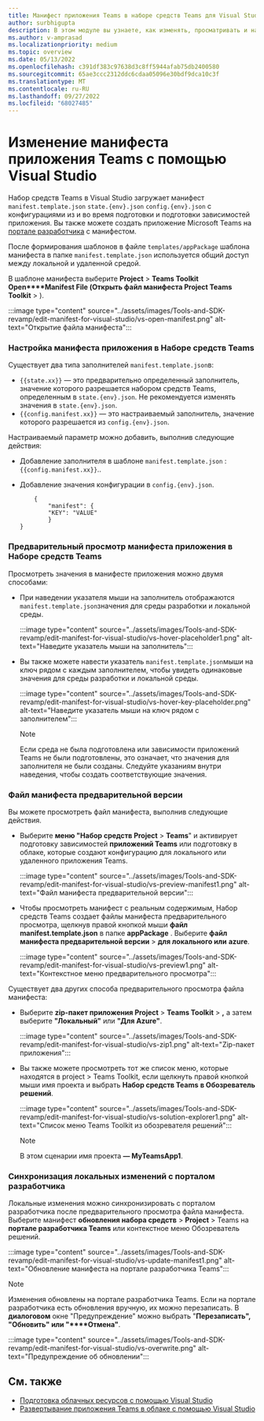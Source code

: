 ```yaml
---
title: Манифест приложения Teams в наборе средств Teams для Visual Studio
author: surbhigupta
description: В этом модуле вы узнаете, как изменять, просматривать и настраивать манифест приложения Teams в другой среде для Visual Studio.
ms.author: v-amprasad
ms.localizationpriority: medium
ms.topic: overview
ms.date: 05/13/2022
ms.openlocfilehash: c391df383c97638d3c8ff5944afab75db2400580
ms.sourcegitcommit: 65ae3ccc2312ddc6cdaa05096e30bdf9dca10c3f
ms.translationtype: MT
ms.contentlocale: ru-RU
ms.lasthandoff: 09/27/2022
ms.locfileid: "68027485"
---
```

# <a name="edit-teams-app-manifest-using-visual-studio"></a>Изменение манифеста приложения Teams с помощью Visual Studio

Набор средств Teams в Visual Studio загружает манифест `manifest.template.json` `state.{env}.json` `config.{env}.json` с конфигурациями из и во время подготовки и подготовки зависимостей приложения. Вы также можете создать приложение Microsoft Teams на [портале разработчика](https://dev.teams.microsoft.com/apps) с манифестом.

После формирования шаблонов в файле `templates/appPackage` шаблона манифеста в папке `manifest.template.json` используется общий доступ между локальной и удаленной средой.

В шаблоне манифеста выберите **Project** > **Teams Toolkit Open****Manifest File (Открыть файл манифеста Project Teams Toolkit** > ).

:::image type="content" source="../assets/images/Tools-and-SDK-revamp/edit-manifest-for-visual-studio/vs-open-manifest.png" alt-text="Открытие файла манифеста":::

### <a name="customize-app-manifest-in-teams-toolkit"></a>Настройка манифеста приложения в Наборе средств Teams

Существует два типа заполнителей `manifest.template.json`в:

- `{{state.xx}}` — это предварительно определенный заполнитель, значение которого разрешается набором средств Teams, определенным в `state.{env}.json`. Не рекомендуется изменять значения в `state.{env}.json`.
- `{{config.manifest.xx}}` — это настраиваемый заполнитель, значение которого разрешается из `config.{env}.json`.

Настраиваемый параметр можно добавить, выполнив следующие действия:

- Добавление заполнителя в шаблоне `manifest.template.json` : `{{config.manifest.xx}}`..
- Добавление значения конфигурации в `config.{env}.json`.

    ```
        {
            "manifest": {
            "KEY": "VALUE"
            }
    }
    ```

### <a name="preview-app-manifest-in-teams-toolkit"></a>Предварительный просмотр манифеста приложения в Наборе средств Teams

Просмотреть значения в манифесте приложения можно двумя способами:

- При наведении указателя мыши на заполнитель отображаются `manifest.template.json`значения для среды  разработки  и локальной среды.

   :::image type="content" source="../assets/images/Tools-and-SDK-revamp/edit-manifest-for-visual-studio/vs-hover-placeholder1.png" alt-text="Наведите указатель мыши на заполнитель":::

- Вы также можете навести указатель `manifest.template.json`мыши на ключ рядом с каждым заполнителем, чтобы увидеть одинаковые значения  для среды разработки и локальной среды.

   :::image type="content" source="../assets/images/Tools-and-SDK-revamp/edit-manifest-for-visual-studio/vs-hover-key-placeholder.png" alt-text="Наведите указатель мыши на ключ рядом с заполнителем":::

   > [!NOTE]
   > Если среда не была подготовлена или зависимости приложений Teams не были подготовлены, это означает, что значения для заполнителя не были созданы. Следуйте указаниям внутри наведения, чтобы создать соответствующие значения.

### <a name="preview-manifest-file"></a>Файл манифеста предварительной версии

Вы можете просмотреть файл манифеста, выполнив следующие действия.

- Выберите **меню "Набор средств Project** > **Teams**" и активирует подготовку зависимостей **приложений Teams** или подготовку в облаке, которые создают конфигурацию для локального или удаленного приложения Teams.

   :::image type="content" source="../assets/images/Tools-and-SDK-revamp/edit-manifest-for-visual-studio/vs-preview-manifest1.png" alt-text="Файл манифеста предварительной версии":::

- Чтобы просмотреть манифест с реальным содержимым, Набор средств Teams создает файлы манифеста предварительного просмотра, щелкнув правой кнопкой мыши **файл manifest.template.json** в папке **appPackage** . Выберите **файл манифеста предварительной версии** > **для локального или** **azure**.

   :::image type="content" source="../assets/images/Tools-and-SDK-revamp/edit-manifest-for-visual-studio/vs-preview1.png" alt-text="Контекстное меню предварительного просмотра":::

Существует два других способа предварительного просмотра файла манифеста:

- Выберите **zip-пакет приложения Project** > **Teams Toolkit** > **,** а затем выберите **"Локальный"** или **"Для Azure"**.

    :::image type="content" source="../assets/images/Tools-and-SDK-revamp/edit-manifest-for-visual-studio/vs-zip1.png" alt-text="Zip-пакет приложения":::

- Вы также можете просмотреть тот же список меню, которые находятся в project > Teams Toolkit, если щелкнуть правой кнопкой мыши имя проекта и выбрать **Набор средств Teams** **в Обозреватель решений**.

    :::image type="content" source="../assets/images/Tools-and-SDK-revamp/edit-manifest-for-visual-studio/vs-solution-explorer1.png" alt-text="Список меню Teams Toolkit из обозревателя решений":::

    > [!NOTE]
    >В этом сценарии имя проекта **— MyTeamsApp1**.

### <a name="sync-local-changes-to-developer-portal"></a>Синхронизация локальных изменений с порталом разработчика

Локальные изменения можно синхронизировать с порталом разработчика после предварительного просмотра файла манифеста. Выберите манифест **обновления набора средств** >  **Project** >  Teams на **портале разработчика Teams** или контекстное меню Обозреватель решений.

:::image type="content" source="../assets/images/Tools-and-SDK-revamp/edit-manifest-for-visual-studio/vs-update-manifest1.png" alt-text="Обновление манифеста на портале разработчика Teams":::

> [!NOTE]
> Изменения обновлены на портале разработчика Teams. Если на портале разработчика есть обновления вручную, их можно перезаписать. В **диалоговом** окне "Предупреждение" можно выбрать "**Перезаписать", "Обновить" или "****Отмена"**.

:::image type="content" source="../assets/images/Tools-and-SDK-revamp/edit-manifest-for-visual-studio/vs-overwrite.png" alt-text="Предупреждение об обновлении":::

## <a name="see-also"></a>См. также

- [Подготовка облачных ресурсов с помощью Visual Studio](provision-cloud-resources.md)
- [Развертывание приложения Teams в облаке с помощью Visual Studio](deploy-teams-app.md)

